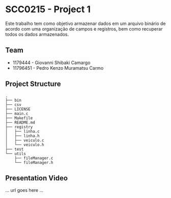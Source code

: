 # SCC0215 - Project 1

Este trabalho tem como objetivo armazenar dados em um arquivo binário de acordo com uma organização de campos e registros, bem como recuperar todos os dados armazenados.

## Team
* 1179444 - Giovanni Shibaki Camargo
* 11796451 - Pedro Kenzo Muramatsu Carmo

## Project Structure
```.
.
├── bin
├── csv
├── LICENSE
├── main.c
├── Makefile
├── README.md
├── registry
│   ├── linha.c
│   ├── linha.h
│   ├── veiculo.c
│   └── veiculo.h
├── test
└── utils
    ├── fileManager.c
    └── fileManager.h
```

## Presentation Video 
... url goes here ...